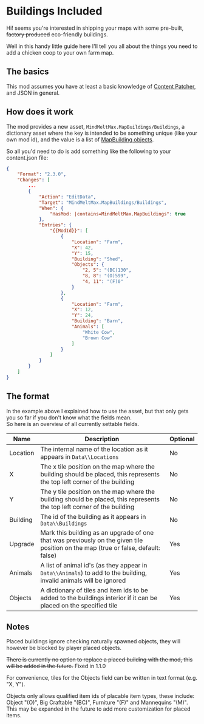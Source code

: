 # Buildings Included

Hi! seems you're interested in shipping your maps with some pre-built, ~~factory produced~~ eco-friendly buildings.

Well in this handy little guide here I'll tell you all about the things you need to add a chicken coop to your own farm map.

## The basics
This mod assumes you have at least a basic knowledge of [Content Patcher](https://github.com/Pathoschild/StardewMods/blob/develop/ContentPatcher/docs/author-guide.md), and JSON in general.

## How does it work
The mod provides a new asset, ``MindMeltMax.MapBuildings/Buildings``, a dictionary asset where the key is intended to be something unique (like your own mod id), and the value is a list of [MapBuilding objects](#the-format).

So all you'd need to do is add something like the following to your content.json file:
```json
{
	"Format": "2.3.0",
	"Changes": [
		...
		{
			"Action": "EditData",
			"Target": "MindMeltMax.MapBuildings/Buildings",
			"When": {
				"HasMod: |contains=MindMeltMax.MapBuildings": true
			},
			"Entries": {
				"{{ModId}}": [
					{
						"Location": "Farm",
						"X": 42,
						"Y": 15,
						"Building": "Shed",
						"Objects": {
							"2, 5": "(BC)130",
							"8, 8": "(O)599",
							"4, 11": "(F)0"
						}
					},
					{
						"Location": "Farm",
						"X": 12,
						"Y": 24,
						"Building": "Barn",
						"Animals": [
							"White Cow",
							"Brown Cow"
						]
					}
				]
			}
		}
	]
}
```

## The format
In the example above I explained how to use the asset, but that only gets you so far if you don't know what the fields mean.  
So here is an overview of all currently settable fields.

| Name | Description | Optional |
| ---- | ----------- | -------- |
| Location | The internal name of the location as it appears in ``Data\\Locations`` | No |
| X | The x tile position on the map where the building should be placed, this represents the top left corner of the building | No |
| Y | The y tile position on the map where the building should be placed, this represents the top left corner of the building | No |
| Building | The id of the building as it appears in ``Data\\Buildings`` | No |
| Upgrade | Mark this building as an upgrade of one that was previously on the given tile position on the map (true or false, default: false) | Yes |
| Animals | A list of animal id's (as they appear in ``Data\\Animals``) to add to the building, invalid animals will be ignored | Yes |
| Objects | A dictionary of tiles and item ids to be added to the buildings interior if it can be placed on the specified tile | Yes |

## Notes
Placed buildings ignore checking naturally spawned objects, they will however be blocked by player placed objects.

~~There is currently no option to replace a placed building with the mod, this will be added in the future.~~ Fixed in 1.1.0

For convenience, tiles for the Objects field can be written in text format (e.g. "X, Y").

Objects only allows qualified item ids of placable item types, these include: Object "(O)", Big Craftable "(BC)", Furniture "(F)" and Mannequins "(M)".  
This may be expanded in the future to add more customization for placed items.